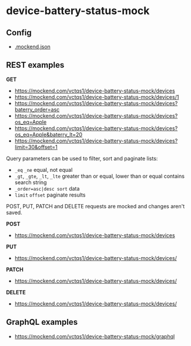 # device-battery-status-mock

## Config

- [.mockend.json](.mockend.json)

## REST examples

**GET**
- https://mockend.com/vctqs1/device-battery-status-mock/devices
- https://mockend.com/vctqs1/device-battery-status-mock/devices/1
- https://mockend.com/vctqs1/device-battery-status-mock/devices?baterry_order=asc
- https://mockend.com/vctqs1/device-battery-status-mock/devices?os_eq=Apple
- https://mockend.com/vctqs1/device-battery-status-mock/devices?os_eq=Apple&baterry_lt=20
- https://mockend.com/vctqs1/device-battery-status-mock/devices?limit=30&offset=1

Query parameters can be used to filter, sort and paginate lists:

- `_eq` `_ne` equal, not equal
- `_gt`, `_gte`, `_lt`, `_lte` greater than or equal, lower than or equal contains search string
- `_order=asc|desc sort` data
- `limit` `offset` paginate results


POST, PUT, PATCH and DELETE requests are mocked and changes aren't saved. 

**POST**   
- https://mockend.com/vctqs1/device-battery-status-mock/devices

**PUT**    
- https://mockend.com/vctqs1/device-battery-status-mock/devices/<id>
 
**PATCH**
- https://mockend.com/vctqs1/device-battery-status-mock/devices/<id>
  
**DELETE**
- https://mockend.com/vctqs1/device-battery-status-mock/devices/<id>




## GraphQL examples

- https://mockend.com/vctqs1/device-battery-status-mock/graphql
